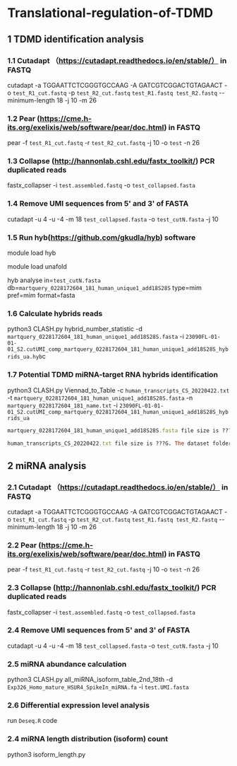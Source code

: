 # Translational-regulation-of-TDMD

## 1 TDMD identification analysis
### 1.1 Cutadapt （https://cutadapt.readthedocs.io/en/stable/） in FASTQ
cutadapt -a TGGAATTCTCGGGTGCCAAG -A GATCGTCGGACTGTAGAACT -o `test_R1_cut.fastq` -p `test_R2_cut.fastq` `test_R1.fastq test_R2.fastq` --minimum-length 18 -j 10 -m 26

### 1.2 Pear (https://cme.h-its.org/exelixis/web/software/pear/doc.html) in FASTQ
pear -f `test_R1_cut.fastq` -r `test_R2_cut.fastq` -j 10 -o `test` -n 26

### 1.3 Collapse (http://hannonlab.cshl.edu/fastx_toolkit/) PCR duplicated reads
fastx_collapser  -i `test.assembled.fastq` -o `test_collapsed.fasta`

### 1.4 Remove UMI sequences from 5' and 3' of FASTA
cutadapt -u 4 -u -4 -m 18 `test_collapsed.fasta` -o `test_cutN.fasta` -j 10              

### 1.5 Run hyb(https://github.com/gkudla/hyb) software
module load hyb

module load unafold

hyb analyse in=`test_cutN.fasta` db=`martquery_0228172604_181_human_unique1_add18S28S` type=mim pref=mim format=fasta

### 1.6 Calculate hybrids reads
python3 CLASH.py hybrid_number_statistic -d `martquery_0228172604_181_human_unique1_add18S28S.fasta` -i `23090FL-01-01-01_S2.cutUMI_comp_martquery_0228172604_181_human_unique1_add18S28S_hybrids_ua.hyb`c

### 1.7 Potential TDMD miRNA-target RNA hybrids identification
python3 CLASH.py Viennad_to_Table  -c `human_transcripts_CS_20220422.txt` -t `martquery_0228172604_181_human_unique1_add18S28S.fasta` -n `martquery_0228172604_181_name.txt` -i `23090FL-01-01-01_S2.cutUMI_comp_martquery_0228172604_181_human_unique1_add18S28S_hybrids_ua`

```ruby
martquery_0228172604_181_human_unique1_add18S28S.fasta file size is ???MB. The dataset folder has a small size file, called ???.
  
human_transcripts_CS_20220422.txt file size is ???G. The dataset folder has a small size file, called ???.
```


## 2 miRNA analysis

### 2.1 Cutadapt （https://cutadapt.readthedocs.io/en/stable/） in FASTQ
cutadapt -a TGGAATTCTCGGGTGCCAAG -A GATCGTCGGACTGTAGAACT -o `test_R1_cut.fastq` -p `test_R2_cut.fastq` `test_R1.fastq test_R2.fastq` --minimum-length 18 -j 10 -m 26

### 2.2 Pear (https://cme.h-its.org/exelixis/web/software/pear/doc.html) in FASTQ
pear -f `test_R1_cut.fastq` -r `test_R2_cut.fastq` -j 10 -o `test` -n 26

### 2.3 Collapse (http://hannonlab.cshl.edu/fastx_toolkit/) PCR duplicated reads
fastx_collapser  -i `test.assembled.fastq` -o `test_collapsed.fasta`

### 2.4 Remove UMI sequences from 5' and 3' of FASTA
cutadapt -u 4 -u -4 -m 18 `test_collapsed.fasta` -o `test_cutN.fasta` -j 10 
  
### 2.5 miRNA abundance calculation
python3 CLASH.py all_miRNA_isoform_table_2nd_18th -d `Exp326_Homo_mature_HSUR4_SpikeIn_miRNA.fa` -i `test.UMI.fasta`

### 2.6 Differential expression level analysis
run `Deseq.R` code

### 2.4 miRNA length distribution (isoform) count
python3 isoform_length.py


